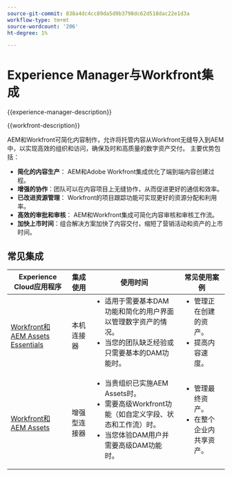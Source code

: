 ```yaml
---
source-git-commit: 838a4dc4cc89da5d9b3798dc62d518dac22e1d3a
workflow-type: tm+mt
source-wordcount: '206'
ht-degree: 1%

---
```



# Experience Manager与Workfront集成

{{experience-manager-description}}

{{workfront-description}}

AEM和Workfront可简化内容制作，允许将托管内容从Workfront无缝导入到AEM中，以实现高效的组织和访问，确保及时和高质量的数字资产交付。 主要优势包括：

+ **简化的内容生产**： AEM和Adobe Workfront集成优化了端到端内容创建过程。
+ **增强的协作**：团队可以在内容项目上无缝协作，从而促进更好的通信和效率。
+ **已改进资源管理**： Workfront的项目跟踪功能可实现更好的资源分配和利用率。
+ **高效的审批和审核**： AEM和Workfront集成可简化内容审核和审核工作流。
+ **加快上市时间**：组合解决方案加快了内容交付，缩短了营销活动和资产的上市时间。

## 常见集成

<table>
    <thead>
        <tr>
            <th>Experience Cloud应用程序</th>
            <th>集成使用</th>
            <th>使用时间</th>
            <th>常见使用案例</th>
        </tr>
    </thead>
    <tbody>
        <tr>
            <td><a href="https://experienceleague.adobe.com/docs/experience-manager-learn/assets-essentials/workfront/configure.html?lang=zh-Hans" target="_blank" rel="noreferrer">Workfront和AEM Assets Essentials</a></td>
            <td>本机连接器</td>
            <td>
              <ul style="margin-top: 0;">
                <li>适用于需要基本DAM功能和简化的用户界面以管理数字资产的情况。</li>
                <li>当您的团队缺乏经验或只需要基本的DAM功能时。</li>
              </ul>
            </td>
            <td>
                <ul style="margin-top: 0;">
                  <li>管理正在创建的资产。</li>
                  <li>提高内容速度。</li>
                </ul>
            </td>
        </tr>
        <tr>
            <td><a href="https://experienceleague.adobe.com/docs/experience-manager-learn/assets/workfront/enhanced-connector/aem-experts-series/overview.html?lang=zh-Hans" target="_blank" rel="noreferrer">Workfront和AEM Assets</a></td>
            <td>增强型连接器</td>
            <td>
                <ul style="margin-top: 0;">
                    <li>当贵组织已实施AEM Assets时。</li>
                    <li>需要高级Workfront功能（如自定义字段、状态和工作流）时。</li>
                    <li>当您体验DAM用户并需要高级DAM功能时。</li>
                </ul>
            </td>
            <td>
              <ul style="margin-top: 0;">
                <li>管理最终资产。</li>
                <li>在整个企业内共享资产。</li>
              </ul>
            </td>
        </tr>
    </tbody>          
</table>
